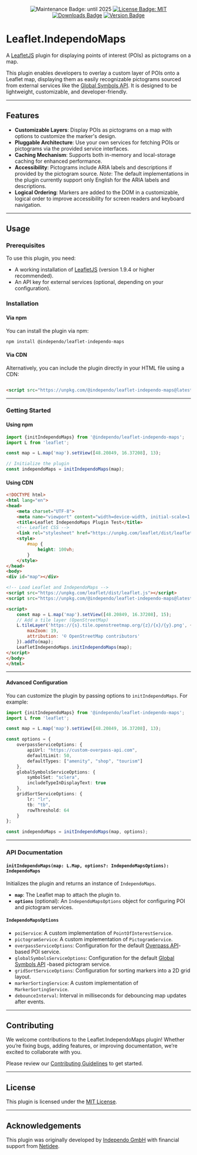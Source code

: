 <p align="center">
  <img src="https://img.shields.io/maintenance/yes/2025" alt="Maintenance Badge: until 2025" />
  <a href="https://www.npmjs.com/package/@independo/leaflet-independo-maps"><img src="https://img.shields.io/npm/l/@independo/leaflet-independo-maps" alt="License Badge: MIT" /></a>
<br>
  <a href="https://www.npmjs.com/package/@independo/leaflet-independo-maps"><img src="https://img.shields.io/npm/dw/@independo/leaflet-independo-maps" alt="Downloads Badge" role="presentation" /></a>
  <a href="https://www.npmjs.com/package/@independo/leaflet-independo-maps"><img src="https://img.shields.io/npm/v/@independo/leaflet-independo-maps" alt="Version Badge" role="presentation" /></a>
</p>

# Leaflet.IndependoMaps

A [LeafletJS](http://leafletjs.com/) plugin for displaying points of interest (POIs) as pictograms on a map.

This plugin enables developers to overlay a custom layer of POIs onto a Leaflet map, displaying them as easily
recognizable pictograms sourced from external services like
the [Global Symbols API](https://globalsymbols.com/api/docs). It is designed to be lightweight, customizable, and
developer-friendly.

---

## Features

- **Customizable Layers**: Display POIs as pictograms on a map with options to customize the marker's design.
- **Pluggable Architecture**: Use your own services for fetching POIs or pictograms via the provided service interfaces.
- **Caching Mechanism**: Supports both in-memory and local-storage caching for enhanced performance.
- **Accessibility**: Pictograms include ARIA labels and descriptions if provided by the pictogram source. *Note*: The
  default implementations in the plugin currently support only English for the ARIA labels and descriptions.
- **Logical Ordering**: Markers are added to the DOM in a customizable, logical order to improve accessibility for
  screen readers and keyboard navigation.

---

## Usage

### Prerequisites

To use this plugin, you need:

- A working installation of [LeafletJS](http://leafletjs.com/) (version 1.9.4 or higher recommended).
- An API key for external services (optional, depending on your configuration).

### Installation

#### **Via npm**

You can install the plugin via npm:

```bash
npm install @independo/leaflet-independo-maps
```

#### **Via CDN**

Alternatively, you can include the plugin directly in your HTML file using a CDN:

```html

<script src="https://unpkg.com/@independo/leaflet-independo-maps@latest"></script>
```

---

### Getting Started

#### **Using npm**

```typescript
import {initIndependoMaps} from '@independo/leaflet-independo-maps';
import L from 'leaflet';

const map = L.map('map').setView([48.20849, 16.37208], 13);

// Initialize the plugin
const independoMaps = initIndependoMaps(map);
```

#### **Using CDN**

```html
<!DOCTYPE html>
<html lang="en">
<head>
    <meta charset="UTF-8">
    <meta name="viewport" content="width=device-width, initial-scale=1.0">
    <title>Leaflet IndependoMaps Plugin Test</title>
    <!-- Leaflet CSS -->
    <link rel="stylesheet" href="https://unpkg.com/leaflet/dist/leaflet.css"/>
    <style>
        #map {
            height: 100vh;
        }
    </style>
</head>
<body>
<div id="map"></div>

<!-- Load Leaflet and IndependoMaps -->
<script src="https://unpkg.com/leaflet/dist/leaflet.js"></script>
<script src="https://unpkg.com/@independo/leaflet-independo-maps@latest"></script>

<script>
    const map = L.map('map').setView([48.20849, 16.37208], 15);
    // Add a tile layer (OpenStreetMap)
    L.tileLayer('https://{s}.tile.openstreetmap.org/{z}/{x}/{y}.png', {
        maxZoom: 19,
        attribution: '© OpenStreetMap contributors'
    }).addTo(map);
    LeafletIndependoMaps.initIndependoMaps(map);
</script>
</body>
</html>
```

---

#### Advanced Configuration

You can customize the plugin by passing options to `initIndependoMaps`. For example:

```typescript
import {initIndependoMaps} from '@independo/leaflet-independo-maps';
import L from 'leaflet';

const map = L.map('map').setView([48.20849, 16.37208], 13);

const options = {
    overpassServiceOptions: {
        apiUrl: "https://custom-overpass-api.com",
        defaultLimit: 50,
        defaultTypes: ["amenity", "shop", "tourism"]
    },
    globalSymbolsServiceOptions: {
        symbolSet: "sclera",
        includeTypeInDisplayText: true
    },
    gridSortServiceOptions: {
        lr: "lr",
        tb: "tb",
        rowThreshold: 64
    }
};

const independoMaps = initIndependoMaps(map, options);
```

---

### API Documentation

#### `initIndependoMaps(map: L.Map, options?: IndependoMapsOptions): IndependoMaps`

Initializes the plugin and returns an instance of `IndependoMaps`.

- **`map`**: The Leaflet map to attach the plugin to.
- **`options`** (optional): An `IndependoMapsOptions` object for configuring POI and pictogram services.

#### `IndependoMapsOptions`

- `poiService`: A custom implementation of `PointOfInterestService`.
- `pictogramService`: A custom implementation of `PictogramService`.
- `overpassServiceOptions`: Configuration for the
  default [Overpass API](https://wiki.openstreetmap.org/wiki/Overpass_API)-based POI service.
- `globalSymbolsServiceOptions`: Configuration for the default [Global Symbols API](https://globalsymbols.com/api/docs)
  -based pictogram service.
- `gridSortServiceOptions`: Configuration for sorting markers into a 2D grid layout.
- `markerSortingService`: A custom implementation of `MarkerSortingService`.
- `debounceInterval`: Interval in milliseconds for debouncing map updates after events.

---

## Contributing

We welcome contributions to the Leaflet.IndependoMaps plugin! Whether you’re fixing bugs, adding features, or improving
documentation, we’re excited to collaborate with you.

Please review our [Contributing Guidelines](CONTRIBUTING.md) to get started.

---

## License

This plugin is licensed under the [MIT License](LICENSE).

---

## Acknowledgements

This plugin was originally developed by [Independo GmbH](https://www.independo.app) with financial support
from [Netidee](https://www.netidee.at/independo-maps).
